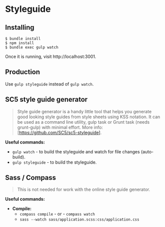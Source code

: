 # Styleguide


## Installing

    $ bundle install
    $ npm install
    $ bundle exec gulp watch

Once it is running, visit http://localhost:3001.

## Production
Use `gulp styleguide` instead of `gulp watch`.

## SC5 style guide generator

> Style guide generator is a handy little tool that helps you generate good looking style guides from style sheets using KSS notation. It can be used as a command line utility, gulp task or Grunt task (needs grunt-gulp) with minimal effort. More info: [https://github.com/SC5/sc5-styleguide].

**Useful commands:**

*   `gulp watch`      - to build the styleguide and watch for file changes (auto-build).
*   `gulp styleguide` - to build the styleguide.


## Sass / Compass
> This is not needed for work with the online style guide generator.

**Useful commands:**
*   __Compile:__
    *   `compass compile`  - or -  `compass watch`
    *   `sass --watch sass/application.scss:css/application.css`
